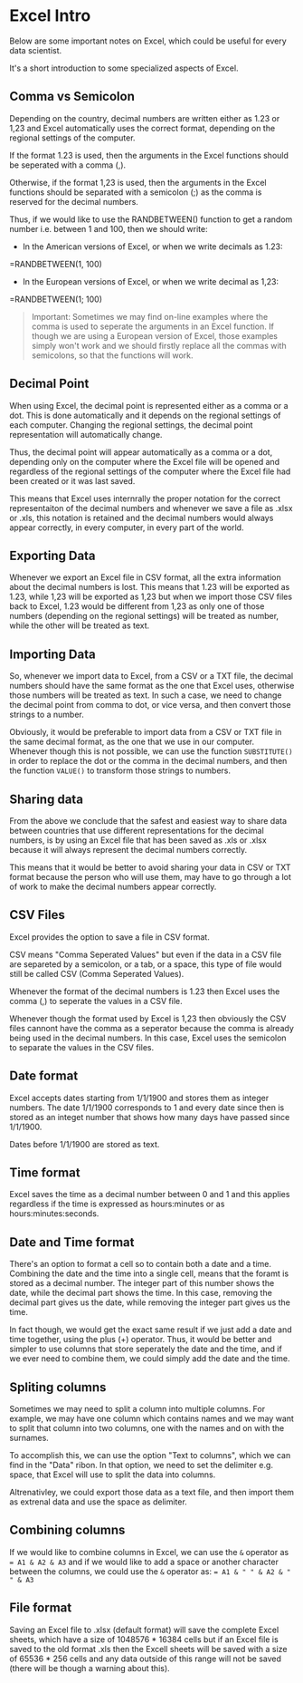 # Excel Intro

Below are some important notes on Excel, which could be useful for every data scientist.

It's a short introduction to some specialized aspects of Excel.

## Comma vs Semicolon

Depending on the country, decimal numbers are written either as 1.23 or 1,23 and Excel automatically uses the correct format, depending on the regional settings of the computer.

If the format 1.23 is used, then the arguments in the Excel functions should be seperated with a comma (,).

Otherwise, if the format 1,23 is used, then the arguments in the Excel functions should be separated with a semicolon (;) as the comma is reserved for the decimal numbers.

Thus, if we would like to use the RANDBETWEEN() function to get a random number i.e. between 1 and 100, then we should write:

* In the American versions of Excel, or when we write decimals as 1.23:

=RANDBETWEEN(1, 100)

* In the European versions of Excel, or when we write decimal as 1,23:

=RANDBETWEEN(1; 100)

> Important: Sometimes we may find on-line examples where the comma is used to seperate the arguments in an Excel function. If though we are using a European version of Excel, those examples simply won't work and we should firstly replace all the commas with semicolons, so that the functions will work.

## Decimal Point

When using Excel, the decimal point is represented either as a comma or a dot. This is done automatically and it depends on the regional settings of each computer. Changing the regional settings, the decimal point representation will automatically change.  

Thus, the decimal point will appear automatically as a comma or a dot, depending only on the computer where the Excel file will be opened and regardless of the regional settings of the computer where the Excel file had been created or it was last saved.

This means that Excel uses internrally the proper notation for the correct representaiton of the decimal numbers and whenever we save a file as .xlsx or .xls, this notation is retained and the decimal numbers would always appear correctly, in every computer, in every part of the world.

## Exporting Data

Whenever we export an Excel file in CSV format, all the extra information about the decimal numbers is lost. This means that 1.23 will be exported as 1.23, while 1,23 will be exported as 1,23 but when we import those CSV files back to Excel, 1.23 would be different from 1,23 as only one of those numbers (depending on the regional settings) will be treated as number, while the other will be treated as text.

## Importing Data

So, whenever we import data to Excel, from a CSV or a TXT file, the decimal numbers should have the same format as the one that Excel uses, otherwise those numbers will be treated as text. In such a case, we need to change the decimal point from comma to dot, or vice versa, and then convert those strings to a number.

Obviously, it would be preferable to import data from a CSV or TXT file in the same decimal format, as the one that we use in our computer. Whenever though this is not possible, we can use the function `SUBSTITUTE()` in order to replace the dot or the comma in the decimal numbers, and then the function `VALUE()` to transform those strings to numbers.

## Sharing data

From the above we conclude that the safest and easiest way to share data between countries that use different representations for the decimal numbers, is by using an Excel file that has been saved as .xls or .xlsx because it will always represent the decimal numbers correctly.

This means that it would be better to avoid sharing your data in CSV or TXT format because the person who will use them, may have to go through a lot of work to make the decimal numbers appear correctly.

## CSV Files

Excel provides the option to save a file in CSV format. 

CSV means "Comma Seperated Values" but even if the data in a CSV file are separeted by a semicolon, or a tab, or a space, this type of file would still be called CSV (Comma Seperated Values).

Whenever the format of the decimal numbers is 1.23 then Excel uses the comma (,) to seperate the values in a CSV file.

Whenever though the format used by Excel is 1,23 then obviously the CSV files cannont have the comma as a seperator because the comma is already being used in the decimal numbers. In this case, Excel uses the semicolon to separate the values in the CSV files.

## Date format

Excel accepts dates starting from 1/1/1900 and stores them as integer numbers. The date 1/1/1900 corresponds to 1 and every date since then is stored as an integet number that shows how many days have passed since 1/1/1900.

Dates before 1/1/1900 are stored as text.

## Time format

Excel saves the time as a decimal number between 0 and 1 and this applies regardless if the time is expressed as hours:minutes or as hours:minutes:seconds.

## Date and Time format

There's an option to format a cell so to contain both a date and a time. Combining the date and the time into a single cell, means that the foramt is stored as a decimal number. The integer part of this number shows the date, while the decimal part shows the time. In this case, removing the decimal part gives us the date, while removing the integer part  gives us the time.

In fact though, we would get the exact same result if we just add a date and time together, using the plus (+) operator. Thus, it would be better and simpler to use columns that store seperately the date and the time, and if we ever need to combine them, we could simply add the date and the time.

## Spliting columns

Sometimes we may need to split a column into multiple columns. For example, we may have one column which contains names and we may want to split that column into two columns, one with the names and on with the surnames.

To accomplish this, we can use the option "Text to columns", which we can find in the "Data" ribon. In that option, we need to set the delimiter e.g. space, that Excel will use to split the data into columns.

Altrenativley, we could export those data as a text file, and then import them as extrenal data and use the space as delimiter.

## Combining columns

If we would like to combine columns in Excel, we can use the `&` operator as `= A1 & A2 & A3` and if we would like to add a space or another character between the columns, we could use the `&` operator as: `= A1 & " " & A2 & " " & A3`

## File format

Saving an Excel file to .xlsx (default format) will save the complete Excel sheets, which have a size of 1048576 * 16384 cells but if an Excel file is saved to the old format .xls then the Excell sheets will be saved with a size of 65536 * 256 cells and any data outside of this range will not be saved (there will be though a warning about this).

